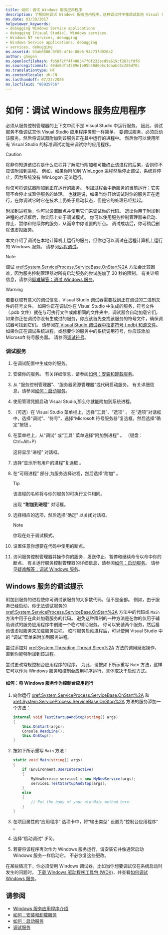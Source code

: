 ```yaml
---
title: 如何：调试 Windows 服务应用程序
description: 了解如何调试 Windows 服务应用程序，这种调试并不像调试其他 Visual Studio 应用程序类型那样简单。
ms.date: 03/30/2017
helpviewer_keywords:
- debugging Windows Service applications
- debugging [Visual Studio], Windows services
- Windows NT services, debugging
- Windows Service applications, debugging
- services, debugging
ms.assetid: 63ab0800-0f05-4f1e-88e6-94c73fd920a2
author: ghogen
ms.openlocfilehash: fb58f2ff4f480347f0f233ecd9a619cf287cfdfd
ms.sourcegitcommit: 40de8df14289e1e05b40d6e5c1daabd3c286d70c
ms.translationtype: HT
ms.contentlocale: zh-CN
ms.lasthandoff: 07/22/2020
ms.locfileid: "86925756"
---
```

# <a name="how-to-debug-windows-service-applications"></a>如何：调试 Windows 服务应用程序
必须从服务控制管理器的上下文中而不是 Visual Studio 中运行服务。 因此，调试服务不像调试其他 Visual Studio 应用程序类型一样简单。 要调试服务，必须启动该服务，然后将调试器附加到该服务正在其中运行的进程中。 然后你可以使用所有 Visual Studio 的标准调试功能来调试你的应用程序。  
  
> [!CAUTION]
> 除非你知道该进程是什么进程并了解进行附加和可能终止该进程的后果，否则你不应该附加到进程。 例如，如果你附加到 WinLogon 进程然后停止调试，系统将停止，因为系统没有 WinLogon 无法运行。  
  
 你仅可将调试器附加到正在运行的服务。 附加过程会中断服务的当前运行；它实际不会停止或暂停服务的处理。 也就是说，如果当你开始调试时你的服务正在运行，在你调试它时它在技术上仍处于启动状态，但是它的处理已经挂起。  
  
 附加到进程后，你可以设置断点并使用它们来调试你的代码。 退出你用于附加到进程的对话框后，你实际上处于调试模式。 你可以使用服务控制管理器来启动、停止、暂停和继续你的服务，从而命中你设置的断点。 调试成功后，你可稍后删除该虚拟服务。  
  
 本文介绍了调试在本地计算机上运行的服务，但你也可以调试在远程计算机上运行的 Windows 服务。 请参阅[远程调试](/visualstudio/debugger/debug-installed-app-package)。  
  
> [!NOTE]
> 调试 <xref:System.ServiceProcess.ServiceBase.OnStart%2A> 方法会比较困难，因为服务控制管理器对所有启动服务的尝试施加了 30 秒的限制。 有关详细信息，请参阅[疑难解答：调试 Windows 服务](troubleshooting-debugging-windows-services.md)。  
  
> [!WARNING]
> 若要获取有意义的调试信息，Visual Studio 调试器需要找到正在调试的二进制文件的符号文件。 如果你正在调试你在 Visual Studio 中生成的服务，符号文件（.pdb 文件）就在与可执行文件或库相同的文件夹中，调试器会自动加载它们。 如果你正在调试你没有生成过的服务，你应该首先查找该服务的符号文件，确保调试器可找到它们。 请参阅[在 Visual Studio 调试器中指定符号 (.pdb) 和源文件](/visualstudio/debugger/specify-symbol-dot-pdb-and-source-files-in-the-visual-studio-debugger)。 如果你正在调试系统进程，或想要你的服务中的系统调用符号，你应该添加 Microsoft 符号服务器。 请参阅[调试符号](/windows/desktop/DxTechArts/debugging-with-symbols)。  
  
### <a name="to-debug-a-service"></a>调试服务  
  
1. 在调试配置中生成你的服务。  
  
2. 安装你的服务。 有关详细信息，请参阅[如何：安装和卸载服务](how-to-install-and-uninstall-services.md)。  
  
3. 从   “服务控制管理器”、“服务器资源管理器”或代码启动服务。 有关详细信息，请参阅[如何：启动服务](how-to-start-services.md)。  
  
4. 使用管理凭据启动 Visual Studio,那么你就能附加到系统进程。  
  
5. （可选）在 Visual Studio 菜单栏上，选择“工具”、“选项”   。 在“选项”对话框中，选择“调试”、“符号”，选择“Microsoft 符号服务器”复选框，然后选择“确定”按钮      。  
  
6. 在菜单栏上，从“调试”  或“工具”  菜单选择“附加到进程”  。 （键盘：Ctrl+Alt+P）  
  
     这将显示“进程”  对话框。  
  
7. 选择“显示所有用户的进程”复选框  。  
  
8. 在“可用进程”  部分,为服务选择进程，然后选择“附加”  。  
  
    > [!TIP]
    > 该进程的名称将与你的服务的可执行文件相同。  
  
     出现 **“附加到进程”** 对话框。  
  
9. 选择相应的选项，然后选择“确定”  以关闭对话框。  
  
    > [!NOTE]
    > 你现在处于调试模式。  
  
10. 设置任意你想要在代码中使用的断点。  
  
11. 访问服务控制管理器并操作你的服务，发送停止、暂停和继续命令以命中你的断点。 有关运行服务控制管理器的详细信息，请参阅[如何：启动服务](how-to-start-services.md)。 请参见[疑难解答：调试 Windows 服务](troubleshooting-debugging-windows-services.md)。  
  
## <a name="debugging-tips-for-windows-services"></a>Windows 服务的调试提示  
 附加到服务的进程使你可调试该服务的大多数代码，但不是全部。 例如，由于服务已经启动，你无法调试服务的 <xref:System.ServiceProcess.ServiceBase.OnStart%2A> 方法中的代码或 `Main` 方法中用于在此处加载服务的代码。 避免这种限制的一种方法是在你的仅用于辅助调试的服务应用程序中创建一个临时辅助服务。 你可以安装两个服务，然后启动该虚拟服务来加载服务进程。 临时服务启动进程后，可以使用 Visual Studio 中的  “调试”菜单来附加到服务进程。  
  
 尝试添加对 <xref:System.Threading.Thread.Sleep%2A> 方法的调用延迟操作，直到你能够附加到该进程。  
  
 尝试更改常规控制台应用程序的程序。 为此，请按如下所示重写 `Main` 方法，这样它可以作为 Windows 服务和控制台应用程序运行，具体取决于启动方式。  
  
#### <a name="how-to-run-a-windows-service-as-a-console-application"></a>如何：将 Windows 服务作为控制台应用运行  
  
1. 向你运行 <xref:System.ServiceProcess.ServiceBase.OnStart%2A> 和 <xref:System.ServiceProcess.ServiceBase.OnStop%2A> 方法的服务添加一个方法：  
  
    ```csharp  
    internal void TestStartupAndStop(string[] args)  
    {  
        this.OnStart(args);  
        Console.ReadLine();  
        this.OnStop();  
    }  
    ```  
  
2. 按如下所示重写 `Main` 方法：  
  
    ```csharp  
    static void Main(string[] args)  
    {  
        if (Environment.UserInteractive)  
        {  
            MyNewService service1 = new MyNewService(args);  
            service1.TestStartupAndStop(args);  
        }  
        else  
        {  
            // Put the body of your old Main method here.  
        }  
    }
    ```  
  
3. 在项目属性的“应用程序”  选项卡中，将“输出类型”  设置为“控制台应用程序”  。  
  
4. 选择“启动调试”  (F5)。  
  
5. 若要将该程序再次作为 Windows 服务运行，请安装它并像通常启动 Windows 服务一样启动它。 不必恢复这些更改。  
  
 在某些情况下，你必须使用 Windows 调试器，比如当你想要调试仅在系统启动时发生的问题时。 [下载 Windows 驱动程序工具包 (WDK)](/windows-hardware/drivers/download-the-wdk)，并查看[如何调试 Windows 服务](https://support.microsoft.com/kb/824344)。  
  
## <a name="see-also"></a>请参阅

- [Windows 服务应用程序介绍](introduction-to-windows-service-applications.md)
- [如何：安装和卸载服务](how-to-install-and-uninstall-services.md)
- [如何：启动服务](how-to-start-services.md)
- [调试服务](/windows/desktop/Services/debugging-a-service)
